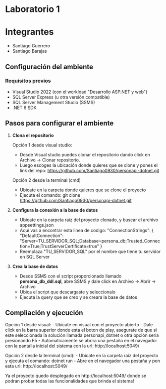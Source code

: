 # Laboratorio 1

# Integrantes

- Santiago Guerrero
- Santiago Barajas
  
## Configuración del ambiente

### Requisitos previos

- Visual Studio 2022 (con el workload "Desarrollo ASP.NET y web")
- SQL Server Express (u otra versión compatible)
- SQL Server Management Studio (SSMS)
- .NET 6 SDK

## Pasos para configurar el ambiente

1. **Clona el repositorio**
   
   Opción 1 desde visual studio: 
     - Desde Visual studio puedes clonar el repositorio dando click en Archivo -> Clonar repositorio.
     - Luego escoges la ubicación donde quieres que se clone y pones el link del repo: https://github.com/Santiago0930/personapi-dotnet.git
       
   Opción 2 desde la terminal (cmd)
     - Ubicate en la carpeta donde quieres que se clone el proyecto
     - Ejecuta el comando: git clone https://github.com/Santiago0930/personapi-dotnet.git
       
2. **Configura la conexión a la base de datos**

   - Ubicate en la carpeta raiz del proyecto clonado, y buscar el archivo appsettings.json
   - Aquí vas a encontrar esta linea de codigo:
     "ConnectionStrings": {
          "DefaultConnection": "Server=TU_SERVIDOR_SQL;Database=persona_db;Trusted_Connection=True;TrustServerCertificate=true"
     }
   - Reemplaza "TU_SERVIDOR_SQL" por el nombre que tiene tu servidor en SQL Server

3. **Crea la base de datos**

   - Desde SSMS con el script proporcionado llamado **persona_db_ddl.sql**, abre SSMS y dale click en Archivo -> Abrir -> Archivo
   - Ubica el script que descargaste y seleccionalo
   - Ejecuta la query que se creo y se creara la base de datos
  
## Compliación y ejecución 

   Opción 1 desde visual: 
     - Ubicate en visual con el proyecto abierto
     - Dale click en la barra superior donde esta el boton de play, asegurate de que si este seleccionada la solución llamada personapi_dotnet o otra opción seria presionando F5
     - Automaticamente se abrira una pestaña en el navegador con la pantalla inicial del sistema con la url: http://localhost:5049/
     
   Opción 2 desde la terminal (cmd):
     - Ubicate en la carpeta raiz del proyecto y ejecuta el comando: dotnet run
     - Abre en el navegador una pestaña y pon esta url: http://localhost:5049/

  Ya el proyecto quedo desplegado en http://localhost:5049/ donde se podran probar todas las funcionalidades que brinda el sistema!

